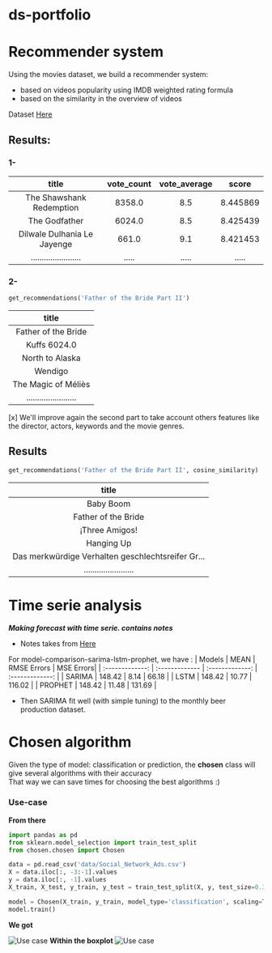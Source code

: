 # ds-portfolio

# Recommender system
Using the movies dataset, we build a recommender system:
- based on videos popularity using IMDB weighted rating formula
- based on the similarity in the overview of videos

 Dataset [Here](https://www.kaggle.com/rounakbanik/the-movies-dataset/data)

 ## Results:
 ### 1-

 | title  | vote_count  | vote_average | score |
| :------------: |:---------------:|:---------------:|:---------------:|
| The Shawshank Redemption     | 8358.0 | 8.5 | 8.445869 |
| The Godfather	| 6024.0 | 8.5 | 8.425439 |
| Dilwale Dulhania Le Jayenge | 661.0	 | 9.1 | 8.421453 |
| .......................     | .....| ..... | .....|

### 2-

```python
get_recommendations('Father of the Bride Part II')
```
| title  | 
| :------------:|
| Father of the Bride |
| Kuffs 6024.0 |
| North to Alaska|
| Wendigo |
| The Magic of Méliès |
| .......................|

[x] We'll improve again the second part to take account others features like the director, actors, keywords and the movie genres.

## Results
```python
get_recommendations('Father of the Bride Part II', cosine_similarity)
```
| title  | 
| :------------:|
| Baby Boom |
| Father of the Bride |
| ¡Three Amigos! |
| Hanging Up |
| Das merkwürdige Verhalten geschlechtsreifer Gr... |
| .......................|


# Time serie analysis
***Making forecast with time serie. contains notes***

* Notes takes from [Here](https://www.bounteous.com/insights/2020/09/15/forecasting-time-series-model-using-python-part-one/)

For model-comparison-sarima-lstm-prophet, we have : 
| Models  | MEAN | RMSE  Errors  | MSE  Errors|
| :-------------: | :------------- | :-------------: | :-------------: |
|  SARIMA  |  148.42 |  8.14  | 66.18  |
|  LSTM  |  148.42 |  10.77  | 116.02  |
|  PROPHET  |  148.42 |  11.48  | 131.69  |

* Then SARIMA fit well (with simple tuning) to the monthly beer production dataset.

# Chosen algorithm
Given the type of model: classification or prediction, 
the **chosen** class will give several algorithms with their accuracy
</br>
That way we can save times for choosing the best algorithms :)


### Use-case

__From there__
```python
import pandas as pd
from sklearn.model_selection import train_test_split
from chosen.chosen import Chosen

data = pd.read_csv('data/Social_Network_Ads.csv')
X = data.iloc[:, -3:-1].values
y = data.iloc[:, -1].values
X_train, X_test, y_train, y_test = train_test_split(X, y, test_size=0.3, random_state=42)

model = Chosen(X_train, y_train, model_type='classification', scaling=True)
model.train()
```
__We got__

![Use case](../chosen_algorithm/images/output_use_case.PNG)
__Within the boxplot__
![Use case](../chosen_algorithm/images/boxplot.png)


